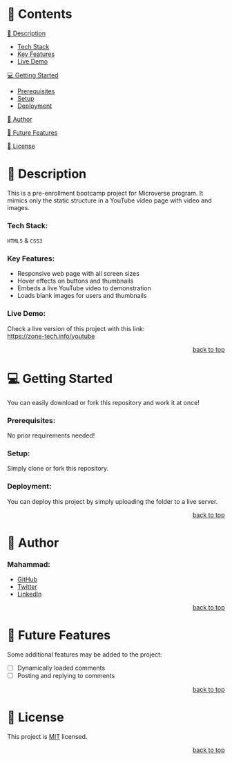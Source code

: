 <a name="readme-top"></a>

<!-- TABLE OF CONTENTS -->

# 📗 Contents

[📖 Description](#about-project)
  - [Tech Stack](#tech-stack)
  - [Key Features](#key-features)
  - [Live Demo](#live-demo)

[💻 Getting Started](#getting-started)
  - [Prerequisites](#prerequisites)
  - [Setup](#setup)
  - [Deployment](#deployment)

[👤 Author](#author)

[🔭 Future Features](#future-features)

[📝 License](#license)

<!-- PROJECT DESCRIPTION -->

# 📖 Description <a name="about-project"></a>

This is a pre-enrollment bootcamp project for Microverse program. It mimics only the static structure in a YouTube video page with video and images.

### Tech Stack: <a name="tech-stack"></a>

`HTML5` & `CSS3`

### Key Features: <a name="key-features"></a>

- Responsive web page with all screen sizes
- Hover effects on buttons and thumbnails
- Embeds a live YouTube video to demonstration
- Loads blank images for users and thumbnails

### Live Demo: <a name="live-demo"></a>

Check a live version of this project with this link:<br/>
https://zone-tech.info/youtube

<p align="right"><a href="#readme-top">back to top</a></p>

<!-- GETTING STARTED -->

# 💻 Getting Started <a name="getting-started"></a>

You can easily download or fork this repository and work it at once!

### Prerequisites:

No prior requirements needed!

### Setup:

Simply clone or fork this repository.

### Deployment:

You can deploy this project by simply uploading the folder to a live server.

<p align="right"><a href="#readme-top">back to top</a></p>

<!-- AUTHOR -->

# 👤 Author <a name="author"></a>

### Mahammad:

- [GitHub](https://github.com/mahammad-mostafa)
- [Twitter](https://twitter.com/mahammad_mostfa)
- [LinkedIn](https://linkedin.com/in/mahammad-mostafa)

<p align="right"><a href="#readme-top">back to top</a></p>

<!-- FUTURE FEATURES -->

# 🔭 Future Features <a name="future-features"></a>

Some additional features may be added to the project:

- [ ] Dynamically loaded comments
- [ ] Posting and replying to comments

<p align="right"><a href="#readme-top">back to top</a></p>

<!-- LICENSE -->

# 📝 License <a name="license"></a>

This project is [MIT](LICENSE.md) licensed.

<p align="right"><a href="#readme-top">back to top</a></p>
